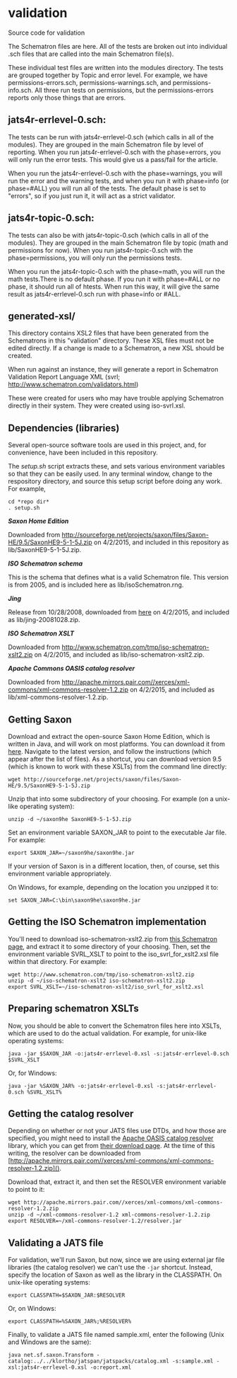validation
==========

Source code for validation

The Schematron files are here. All of the tests are broken out into individual .sch files that are called into the main Schematron file(s). 

These individual test files are written into the modules directory. The tests are grouped together by Topic and error level. For example, we have permissions-errors.sch, permissions-warnings.sch, and permissions-info.sch. All three run tests on permissions, but the permissions-errors reports only those things that are errors. 


jats4r-errlevel-0.sch:
----------------------
The tests can be run with jats4r-errlevel-0.sch (which calls in all of the modules). They are grouped in the main Schematron file by level of reporting. When you run jats4r-errlevel-0.sch with the phase=errors, you will only run the error tests. This would give us a pass/fail for the article. 

When you run the jats4r-errlevel-0.sch with the phase=warnings, you will run the error and the warning tests, and when you run it with phase=info (or phase=#ALL) you will run all of the tests. The default phase is set to "errors", so if you just run it, it will act as a strict validator. 


jats4r-topic-0.sch:
----------------------
The tests can also be with jats4r-topic-0.sch (which calls in all of the modules). They are grouped in the main Schematron file by topic (math and permissions for now). When you run jats4r-topic-0.sch with the phase=permissions, you will only run the permissions tests.  

When you run the jats4r-topic-0.sch with the phase=math, you will run the math tests.There is no default phase. If you run it with phase=#ALL or no phase, it should run all of htests. When run this way, it will give the same result as  jats4r-errlevel-0.sch run with phase=info or #ALL.


generated-xsl/
----------------------
This directory contains XSL2 files that have been generated from the Schematrons in this "validation" directory. These XSL files must not be edited directly. If a change is made to a Schematron, a new XSL should be created. 

When run against an instance, they will generate a report in Schematron Validation Report Language XML (svrl; http://www.schematron.com/validators.html)

These were created for users who may have trouble applying Schematron directly in their system. They were created using iso-svrl.xsl.


## Dependencies (libraries)

Several open-source software tools are used in this project, and, for convenience,
have been included in this repository.

The *setup.sh* script extracts these, and sets various environment variables
so that they can be easily used. In any terminal window, change to the respository
directory, and source this setup script before doing any work. For example,

```
cd *repo dir*
. setup.sh
```

***Saxon Home Edition***

Downloaded from 
http://sourceforge.net/projects/saxon/files/Saxon-HE/9.5/SaxonHE9-5-1-5J.zip
on 4/2/2015, and included in this repository as lib/SaxonHE9-5-1-5J.zip.

***ISO Schematron schema***

This is the schema that defines what is a valid Schematron file. This 
version is from 2005, and is included here as lib/isoSchematron.rng. 

***Jing***

Release from 10/28/2008, downloaded from 
[here](http://jing-trang.googlecode.com/files/jing-20081028.zip) on 4/2/2015,
and included as lib/jing-20081028.zip.

***ISO Schematron XSLT***

Downloaded from http://www.schematron.com/tmp/iso-schematron-xslt2.zip on 4/2/2015,
and included as lib/iso-schematron-xslt2.zip.

***Apache Commons OASIS catalog resolver***

Downloaded from 
http://apache.mirrors.pair.com//xerces/xml-commons/xml-commons-resolver-1.2.zip
on 4/2/2015, and included as lib/xml-commons-resolver-1.2.zip.


## Getting Saxon

Download and extract the open-source Saxon Home Edition, which is written in Java, and will work on most platforms. You can download it from [here](http://sourceforge.net/projects/saxon/files/Saxon-HE/). Navigate to the latest version, and follow the instructions (which appear after the list of files). As a shortcut, you can download version 9.5 (which is known to work with these XSLTs) from the command line directly:

    wget http://sourceforge.net/projects/saxon/files/Saxon-HE/9.5/SaxonHE9-5-1-5J.zip

Unzip that into some subdirectory of your choosing. For example (on a unix-like operating system):

    unzip -d ~/saxon9he SaxonHE9-5-1-5J.zip

Set an environment variable SAXON_JAR to point to the executable Jar file. For example:

    export SAXON_JAR=~/saxon9he/saxon9he.jar

If your version of Saxon is in a different location, then, of course, set this environment variable appropriately.

On Windows, for example, depending on the location you unzipped it to:

    set SAXON_JAR=C:\bin\saxon9he\saxon9he.jar

## Getting the ISO Schematron implementation

You'll need to download iso-schematron-xslt2.zip from [this Schematron page](http://www.schematron.com/implementation.html), and extract it to some 
directory of your choosing. Then, set the environment variable SVRL_XSLT to point to the iso_svrl_for_xslt2.xsl file within 
that directory. For example:

    wget http://www.schematron.com/tmp/iso-schematron-xslt2.zip
    unzip -d ~/iso-schematron-xslt2 iso-schematron-xslt2.zip
    export SVRL_XSLT=~/iso-schematron-xslt2/iso_svrl_for_xslt2.xsl

## Preparing schematron XSLTs

Now, you should be able to convert the Schematron files here into XSLTs, 
which are used to do the actual validation.  For example, for unix-like operating
systems:

    java -jar $SAXON_JAR -o:jats4r-errlevel-0.xsl -s:jats4r-errlevel-0.sch $SVRL_XSLT

Or, for Windows:

    java -jar %SAXON_JAR% -o:jats4r-errlevel-0.xsl -s:jats4r-errlevel-0.sch %SVRL_XSLT%

## Getting the catalog resolver

Depending on whether or not your JATS files use DTDs, and how those are specified, 
you might need to install the [Apache OASIS catalog 
resolver](http://projects.apache.org/projects/xml_commons_resolver.html) library, which you can
get from [their download page](http://xerces.apache.org/mirrors.cgi). At the time of this writing,
the resolver can be downloaded from 
[http://apache.mirrors.pair.com//xerces/xml-commons/xml-commons-resolver-1.2.zip]().

Download that, extract it, and then set the RESOLVER environment variable to point to it:

    wget http://apache.mirrors.pair.com//xerces/xml-commons/xml-commons-resolver-1.2.zip
    unzip -d ~/xml-commons-resolver-1.2 xml-commons-resolver-1.2.zip
    export RESOLVER=~/xml-commons-resolver-1.2/resolver.jar


## Validating a JATS file

For validation, we'll run Saxon, but now, since we are using external jar file libraries
(the catalog resolver) we can't use the `-jar` shortcut. Instead, specify the location of
Saxon as well as the library in the CLASSPATH.  On unix-like operating systems:

    export CLASSPATH=$SAXON_JAR:$RESOLVER

Or, on Windows:

    export CLASSPATH=%SAXON_JAR%;%RESOLVER%

Finally, to validate a JATS file named sample.xml, enter the following (Unix and Windows are the same):

    java net.sf.saxon.Transform -catalog:../../klortho/jatspan/jatspacks/catalog.xml -s:sample.xml -xsl:jats4r-errlevel-0.xsl -o:report.xml
